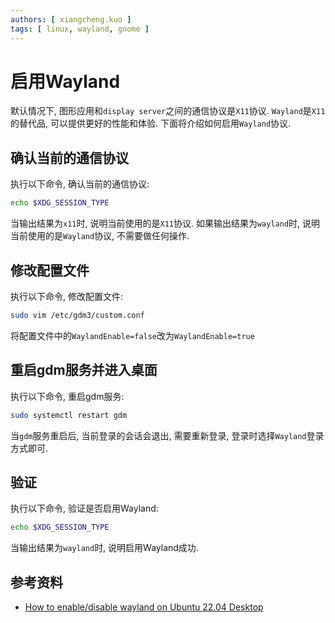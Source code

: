 ```yaml
---
authors: [ xiangcheng.kuo ]
tags: [ linux, wayland, gnome ]
---
```


# 启用Wayland

默认情况下, 图形应用和`display server`之间的通信协议是`X11`协议. `Wayland`是`X11`的替代品, 可以提供更好的性能和体验.
下面将介绍如何启用`Wayland`协议.

## 确认当前的通信协议

执行以下命令, 确认当前的通信协议:

```bash
echo $XDG_SESSION_TYPE
```

当输出结果为`x11`时, 说明当前使用的是`X11`协议.
如果输出结果为`wayland`时, 说明当前使用的是`Wayland`协议, 不需要做任何操作.

## 修改配置文件

执行以下命令, 修改配置文件:

```bash
sudo vim /etc/gdm3/custom.conf
```

将配置文件中的`WaylandEnable=false`改为`WaylandEnable=true`

## 重启gdm服务并进入桌面

执行以下命令, 重启gdm服务:

```bash
sudo systemctl restart gdm
```

当`gdm`服务重启后, 当前登录的会话会退出, 需要重新登录, 登录时选择`Wayland`登录方式即可.

## 验证

执行以下命令, 验证是否启用Wayland:

```bash
echo $XDG_SESSION_TYPE
```

当输出结果为`wayland`时, 说明启用Wayland成功.

## 参考资料

- [How to enable/disable wayland on Ubuntu 22.04 Desktop](https://linuxconfig.org/how-to-enable-disable-wayland-on-ubuntu-22-04-desktop)


